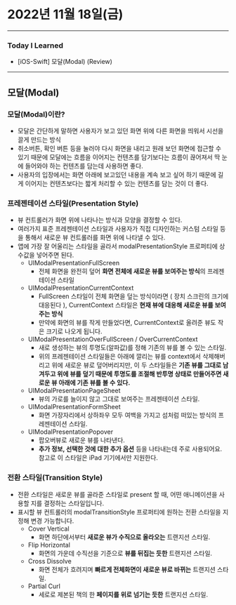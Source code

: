 # 2022년 11월 18일(금)

----

### Today I Learned 

- [iOS-Swift] 모달(Modal) (Review)

---

## 모달(Modal)

### 모달(Modal)이란?

- 모달은 간단하게 말하면 사용자가 보고 있던 화면 위에 다른 화면을 띄워서 시선을 끌게 만드는 방식
- 취소버튼, 확인 버튼 등을 눌러야 다시 화면을 내리고 원래 보던 화면에 접근할 수 있기 때문에 모달에는 흐름을 이어지는 컨텐츠를 담기보다는 흐름이 끊어져서 딱 눈에 들어와야 하는 컨텐츠를 담는데 사용하면 좋다.
- 사용자의 입장에서는 화면 아래에 보고있던 내용을 계속 보고 싶어 하기 때문에 길게 이어지는 컨텐츠보다는 짧게 처리할 수 있는 컨텐츠를 담는 것이 더 좋다.

### 프레젠테이션 스타일(Presentation Style)

- 뷰 컨트롤러가 화면 위에 나타나는 방식과 모양을 결정할 수 있다.
- 여러가지 표준 프레젠테이션 스타일과 사용자가 직접 디자인하는 커스텀 스타일 등을 통해서 새로운 뷰 컨트롤러를 화면 위에 나타낼 수 있다.
- 앱에 가장 잘 어울리는 스타일을 골라서 modalPresentationStyle 프로퍼티에 상수값을 넣어주면 된다.
  - UIModalPresentationFullScreen
    - 전체 화면을 완전히 덮어 **화면 전체에 새로운 뷰를 보여주는 방식**의 프레젠테이션 스타일
  - UIModalPresentationCurrentContext
    - FullScreen 스타일이 전체 화면을 덮는 방식이라면 ( 장치 스크린의 크기에 대응된다 ), CurrentContext 스타일은 **현재 뷰에 대응해 새로운 뷰를 보여주는 방식**
    - 만약에 화면의 뷰를 작게 만들었다면, CurrentContext로 올려준 뷰도 작은 크기로 나오게 됩니다.
  - UIModalPresentationOverFullScreen / OverCurrentContext
    - 새로 생성하는 뷰의 투명도(알파값)를 정해 기존의 뷰를 볼 수 있는 스타일.
    - 위의 프레젠테이션 스타일들은 아래에 깔리는 뷰를 context에서 삭제해버리고 위에 새로운 뷰로 덮어버리지만, 이 두 스타일들은 **기존 뷰를 그대로 남겨두고 위에 뷰를 덮기 때문에 투명도를 조절해 반투명 상태로 만들어주면 새로운 뷰 아래에 기존 뷰를 볼 수 있다.**
  - UIModalPresentationPageSheet
    - 뷰의 가로를 늘이지 않고 그대로 보여주는 프레젠테이션 스타일.
  - UIModalPresentationFormSheet
    - 화면 가장자리에서 상하좌우 모두 여백을 가지고 섬처럼 떠있는 방식의 프레젠테이션 스타일.
  - UIModalPresentationPopover
    - 팝오버뷰로 새로운 뷰를 나타낸다.
    - **추가 정보, 선택한 것에 대한 추가 옵션** 등을 나타내는데 주로 사용되어요. 참고로 이 스타일은 iPad 기기에서만 지원한다.

### 전환 스타일(Transition Style)

- 전환 스타일은 새로운 뷰를 골라준 스타일로 present 할 때, 어떤 애니메이션을 사용할 지를 결정하는 스타일입니다.
- 표시할 뷰 컨트롤러의 modalTransitionStyle 프로퍼티에 원하는 전환 스타일을 지정해 변경 가능합니다.
  - Cover Vertical
    - 화면 하단에서부터 **새로운 뷰가 수직으로 올라오는** 트랜지션 스타일.
  - Flip Horizontal
    - 화면의 가운데 수직선을 기준으로 **뷰를 뒤집는 듯한** 트랜지션 스타일.
  - Cross Dissolve
    - 화면 전체가 흐려지며 **빠르게 전체화면이 새로운 뷰로 바뀌는** 트랜지션 스타일.
  - Partial Curl
    - 세로로 제본된 책의 한 **페이지를 위로 넘기는 듯한** 트랜지션 스타일.